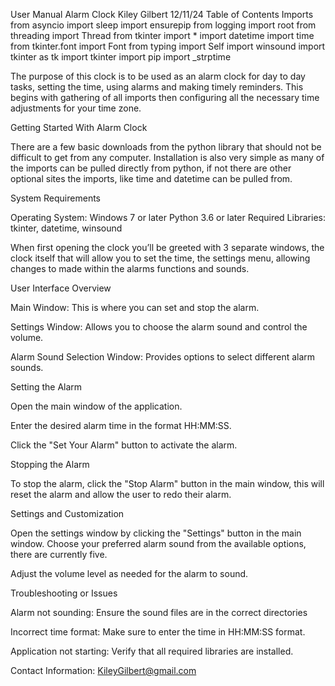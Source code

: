 User Manual 
                                                  Alarm Clock 
      Kiley Gilbert 
        12/11/24
                                                             Table of Contents
Imports
from asyncio import sleep
import ensurepip
from logging import root
from threading import Thread
from tkinter import *
import datetime
import time
from tkinter.font import Font
from typing import Self
import winsound
import tkinter as tk
import tkinter
import pip
import _strptime




The purpose of this clock is to be used as an alarm clock for day to day tasks, setting the time, using alarms and making timely reminders. This begins with gathering of all imports then configuring all the necessary time adjustments for your time zone.

Getting Started With Alarm Clock

There are a few basic downloads from the python library that should not be difficult to get from any computer. Installation is also very simple as many of the imports can be pulled directly from python, if not there are other optional sites the imports, like time and datetime can be pulled from. 

System Requirements

Operating System: Windows 7 or later
Python 3.6 or later
Required Libraries: tkinter, datetime, winsound

When first opening the clock you’ll be greeted with 3 separate windows, the clock itself that will allow you to set the time, the settings menu, allowing changes to made within the alarms functions and sounds.

 User Interface Overview
 
Main Window: This is where you can set and stop the alarm.

Settings Window: Allows you to choose the alarm sound and control the volume.

Alarm Sound Selection Window: Provides options to select different alarm sounds.

Setting the Alarm

Open the main window of the application.

Enter the desired alarm time in the format HH:MM:SS.

Click the "Set Your Alarm" button to activate the alarm.

Stopping the Alarm

To stop the alarm, click the "Stop Alarm" button in the main window, this will reset the alarm and allow the user to redo their alarm.

Settings and Customization

Open the settings window by clicking the "Settings" button in the main window. Choose your preferred alarm sound from the available options, there are currently five.

Adjust the volume level as needed for the alarm to sound.

Troubleshooting or Issues

Alarm not sounding: Ensure the sound files are in the correct directories

Incorrect time format: Make sure to enter the time in HH:MM:SS format.

Application not starting: Verify that all required libraries are installed.

Contact Information:
KileyGilbert@gmail.com 


